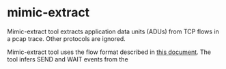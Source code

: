 # mimic-extract

Mimic-extract tool extracts application data units (ADUs) from TCP flows in a pcap trace.
Other protocols are ignored.

Mimic-extract tool  uses the flow format described in [this document](../README.md).
The tool infers SEND and WAIT events from the 


